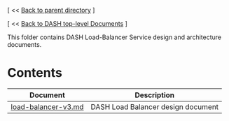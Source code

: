[ << [Back to parent directory](../README.md) ]

[ << [Back to DASH top-level Documents](../../README.md) ]

This folder contains DASH Load-Balancer Service design and architecture documents.

# Contents

| Document                                               | Description                                |
| ------------------------------------------------------ | ------------------------------------------ |
| [load-balancer-v3.md](load-balancer-v3.md.md) | DASH Load Balancer design document   |